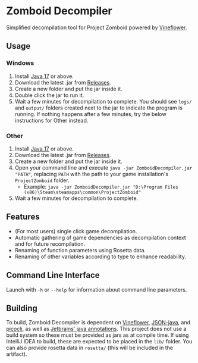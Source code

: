 # Zomboid Decompiler
Simplified decompilation tool for Project Zomboid powered by [Vineflower](https://github.com/Vineflower/vineflower).
## Usage
### Windows
1) Install [Java 17](https://www.oracle.com/fr/java/technologies/downloads/) or above.
2) Download the latest .jar from [Releases](https://github.com/demiurgeQuantified/ZomboidDecompiler/releases/latest).
3) Create a new folder and put the jar inside it.
4) Double click the jar to run it.
5) Wait a few minutes for decompilation to complete.
You should see `logs/` and `output/` folders created next to the jar to indicate the program is running.
If nothing happens after a few minutes, try the below instructions for Other instead.

### Other
1) Install [Java 17](https://www.oracle.com/fr/java/technologies/downloads/) or above.
2) Download the latest .jar from [Releases](https://github.com/demiurgeQuantified/ZomboidDecompiler/releases/latest).
3) Create a new folder and put the jar inside it.
4) Open your command line and execute ``java -jar ZomboidDecompiler.jar "PATH"``, replacing `PATH` with the path to your game installation's `ProjectZomboid` folder.
   - Example: ``java -jar ZomboidDecompiler.jar "D:\Program Files (x86)\Steam\steamapps\common\ProjectZomboid"``
5) Wait a few minutes for decompilation to complete.

## Features
- (For most users) single click game decompilation.
- Automatic gathering of game dependencies as decompilation context and for future recompilation.
- Renaming of function parameters using Rosetta data.
- Renaming of other variables according to type to enhance readability.

## Command Line Interface
Launch with ``-h`` or ``--help`` for information about command line parameters.

## Building
To build, Zomboid Decompiler is dependent on [Vineflower](https://github.com/Vineflower/vineflower), [JSON-java](https://github.com/stleary/JSON-java), and [picocli](https://github.com/remkop/picocli), as well as [Jetbrains' java annotations](https://github.com/JetBrains/java-annotations).
This project does not use a build system so these must be provided as jars as at compile time.
If using IntelliJ IDEA to build, these are expected to be placed in the `lib/` folder. You can also provide rosetta data in `rosetta/` (this will be included in the artifact).

